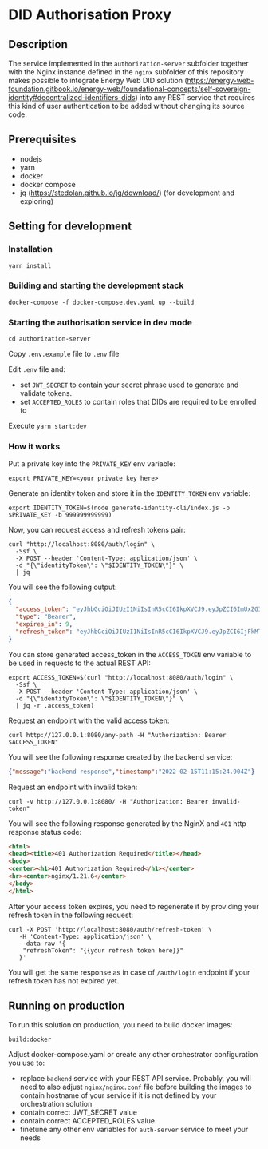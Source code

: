 # DID Authorisation Proxy

## Description
The service implemented in the `authorization-server` subfolder together with the Nginx instance defined in the `nginx`
subfolder of this repository makes possible to integrate Energy Web DID
solution (https://energy-web-foundation.gitbook.io/energy-web/foundational-concepts/self-sovereign-identity#decentralized-identifiers-dids)
into any REST service that requires this kind of user authentication to be added without changing its source code.

## Prerequisites
- nodejs
- yarn
- docker
- docker compose
- jq (https://stedolan.github.io/jq/download/) (for development and exploring)

## Setting for development

### Installation
```shell
yarn install
```

### Building and starting the development stack
```shell
docker-compose -f docker-compose.dev.yaml up --build
```

### Starting the authorisation service in dev mode
```shell
cd authorization-server
```
Copy `.env.example` file to `.env` file

Edit `.env` file and:
- set `JWT_SECRET` to contain your secret phrase used to generate and validate tokens.
- set `ACCEPTED_ROLES` to contain roles that DIDs are required to be enrolled to

Execute `yarn start:dev`

### How it works
Put a private key into the `PRIVATE_KEY` env variable:
```shell
export PRIVATE_KEY=<your private key here>
```

Generate an identity token and store it in the `IDENTITY_TOKEN` env variable:
```shell
export IDENTITY_TOKEN=$(node generate-identity-cli/index.js -p $PRIVATE_KEY -b 999999999999)
```

Now, you can request access and refresh tokens pair:
```shell
curl "http://localhost:8080/auth/login" \
  -Ssf \
  -X POST --header 'Content-Type: application/json' \
  -d "{\"identityToken\": \"$IDENTITY_TOKEN\"}" \
  | jq
```

You will see the following output:
```json
{
  "access_token": "eyJhbGciOiJIUzI1NiIsInR5cCI6IkpXVCJ9.eyJpZCI6ImUxZGI1Y2EyLTNlNTUtNDc5NC04N2U4LWNmMDM2YTNjYjBjMCIsImRpZCI6ImRpZDpldGhyOjB4ODJGY0IzMTM4NUVhQmUyNjFFNGU2MDAzYjlGMkNiMmFmMzRlMjY1NCIsInJvbGVzIjpbInJvbGUxLnJvbGVzLmFwcC10ZXN0Mi5hcHBzLmFydHVyLmlhbS5ld2MiXSwiaWF0IjoxNjQ0OTIzMjk5LCJleHAiOjE2NDQ5MjMzMDl9.XFR4V76W_6Ox8-ocVNDSGBNTLpdBNdo5kU1gvpnovOs",
  "type": "Bearer",
  "expires_in": 9,
  "refresh_token": "eyJhbGciOiJIUzI1NiIsInR5cCI6IkpXVCJ9.eyJpZCI6IjFkMTQ0M2JkLWFkOTktNGZhZC04ZTYyLTVmOGVlMzI2MWQ5YiIsImRpZCI6ImRpZDpldGhyOjB4ODJGY0IzMTM4NUVhQmUyNjFFNGU2MDAzYjlGMkNiMmFmMzRlMjY1NCIsInJvbGVzIjpbInJvbGUxLnJvbGVzLmFwcC10ZXN0Mi5hcHBzLmFydHVyLmlhbS5ld2MiXSwiaWF0IjoxNjQ0OTIzMjk5LCJleHAiOjE2NDQ5MjM4OTl9.1n8TiG1cPSZEfJdj209TQylWqKyU2BDXHUX4loGyggU"
}
```

You can store generated access_token in the `ACCESS_TOKEN` env variable to be used in requests to the actual REST API:

```shell
export ACCESS_TOKEN=$(curl "http://localhost:8080/auth/login" \
  -Ssf \
  -X POST --header 'Content-Type: application/json' \
  -d "{\"identityToken\": \"$IDENTITY_TOKEN\"}" \
  | jq -r .access_token) 
```

Request an endpoint with the valid access token:
```shell
curl http://127.0.0.1:8080/any-path -H "Authorization: Bearer $ACCESS_TOKEN"
```

You will see the following response created by the backend service:

```json
{"message":"backend response","timestamp":"2022-02-15T11:15:24.904Z"}
```

Request an endpoint with invalid token:
```shell
curl -v http://127.0.0.1:8080/ -H "Authorization: Bearer invalid-token"
```

You will see the following response generated by the NginX and `401` http response status code:
```html
<html>
<head><title>401 Authorization Required</title></head>
<body>
<center><h1>401 Authorization Required</h1></center>
<hr><center>nginx/1.21.6</center>
</body>
</html>
```

After your access token expires, you need to regenerate it by providing your refresh token in the following request:
```shell
curl -X POST 'http://localhost:8080/auth/refresh-token' \
   -H 'Content-Type: application/json' \
   --data-raw '{
    "refreshToken": "{{your refresh token here}}"
   }'
```

You will get the same response as in case of `/auth/login` endpoint if your refresh token has not expired yet.

## Running on production

To run this solution on production, you need to build docker images:
```shell
build:docker
```

Adjust docker-compose.yaml or create any other orchestrator configuration you use to:
- replace `backend` service with your REST API service. Probably, you will need to also adjust `nginx/nginx.conf` file 
before building the images to contain hostname of your service if it is not defined by your orchestration solution 
- contain correct JWT_SECRET value
- contain correct ACCEPTED_ROLES value
- finetune any other env variables for `auth-server` service to meet your needs
